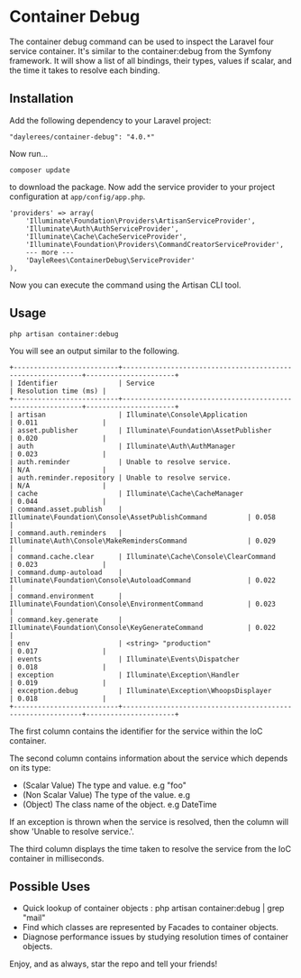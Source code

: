 # Container Debug

The container debug command can be used to inspect the Laravel four service container. It's similar to the container:debug from the Symfony framework. It will show a list of all bindings, their types, values if scalar, and the time it takes to resolve each binding.

## Installation

Add the following dependency to your Laravel project:

    "daylerees/container-debug": "4.0.*"

Now run...

    composer update

to download the package. Now add the service provider to your project configuration at `app/config/app.php`.

    'providers' => array(
        'Illuminate\Foundation\Providers\ArtisanServiceProvider',
        'Illuminate\Auth\AuthServiceProvider',
        'Illuminate\Cache\CacheServiceProvider',
        'Illuminate\Foundation\Providers\CommandCreatorServiceProvider',
        --- more ---
        'DayleRees\ContainerDebug\ServiceProvider'
    ),

Now you can execute the command using the Artisan CLI tool.

## Usage

    php artisan container:debug

You will see an output similar to the following.

    +--------------------------+------------------------------------------------------------+----------------------+
    | Identifier               | Service                                                    | Resolution time (ms) |
    +--------------------------+------------------------------------------------------------+----------------------+
    | artisan                  | Illuminate\Console\Application                             | 0.011                |
    | asset.publisher          | Illuminate\Foundation\AssetPublisher                       | 0.020                |
    | auth                     | Illuminate\Auth\AuthManager                                | 0.023                |
    | auth.reminder            | Unable to resolve service.                                 | N/A                  |
    | auth.reminder.repository | Unable to resolve service.                                 | N/A                  |
    | cache                    | Illuminate\Cache\CacheManager                              | 0.044                |
    | command.asset.publish    | Illuminate\Foundation\Console\AssetPublishCommand          | 0.058                |
    | command.auth.reminders   | Illuminate\Auth\Console\MakeRemindersCommand               | 0.029                |
    | command.cache.clear      | Illuminate\Cache\Console\ClearCommand                      | 0.023                |
    | command.dump-autoload    | Illuminate\Foundation\Console\AutoloadCommand              | 0.022                |
    | command.environment      | Illuminate\Foundation\Console\EnvironmentCommand           | 0.023                |
    | command.key.generate     | Illuminate\Foundation\Console\KeyGenerateCommand           | 0.022                |
    | env                      | <string> "production"                                      | 0.017                |
    | events                   | Illuminate\Events\Dispatcher                               | 0.018                |
    | exception                | Illuminate\Exception\Handler                               | 0.019                |
    | exception.debug          | Illuminate\Exception\WhoopsDisplayer                       | 0.018                |
    +--------------------------+------------------------------------------------------------+----------------------+

The first column contains the identifier for the service within the IoC container.

The second column contains information about the service which depends on its type:
- (Scalar Value) The type and value. e.g <string> "foo"
- (Non Scalar Value) The type of the value. e.g <array>
- (Object) The class name of the object. e.g DateTime

If an exception is thrown when the service is resolved, then the column will show 'Unable to resolve service.'.

The third column displays the time taken to resolve the service from the IoC container in milliseconds.

## Possible Uses

- Quick lookup of container objects : php artisan container:debug | grep "mail"
- Find which classes are represented by Facades to container objects.
- Diagnose performance issues by studying resolution times of container objects.

Enjoy, and as always, star the repo and tell your friends!
